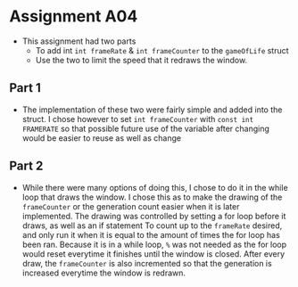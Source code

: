 # Assignment A04
- This assignment had two parts
  - To add int `int frameRate` & `int frameCounter` to the `gameOfLife` struct
  - Use the two to limit the speed that it redraws the window.
  
 ## Part 1
  - The implementation of these two were fairly simple and added into the struct. 
  I chose however to set `int frameCounter` with `const int FRAMERATE` so that possible
  future use of the variable after changing would be easier to reuse as well as change
  
 ## Part 2
  - While there were many options of doing this, I chose to do it in the while loop that draws the window.
  I chose this as to make the drawing of the `frameCounter` or the generation count easier when it is later
  implemented. The drawing was controlled by setting a for loop before it draws, as well as an if statement
  To count up to the `frameRate` desired, and only run it when it is equal to the amount of times the for
  loop has been ran. Because it is in a while loop, `%` was not needed as the for loop would reset everytime
  it finishes until the window is closed. After every draw, the `frameCounter` is also incremented so that 
  the generation is increased everytime the window is redrawn. 
